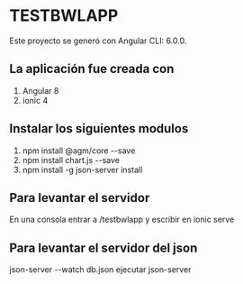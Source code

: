<h1>TESTBWLAPP </h1>

Este proyecto se generó con Angular CLI: 6.0.0.

<h2>La aplicación fue creada con</h2>
<ol>

<li>Angular 8</li>

<li>ionic 4</li>

</ol>

<h2>Instalar los siguientes modulos </h2> 
<ol>

<li> 
npm install @agm/core --save
</li>
<li> 
npm install chart.js --save
</li>
<li> 
npm install -g json-server install
</li>
</ol>
<h2>Para levantar el servidor </h2>
En una consola entrar a /testbwlapp y escribir en ionic serve
<h2>Para levantar el servidor del json </h2>
json-server --watch db.json ejecutar json-server